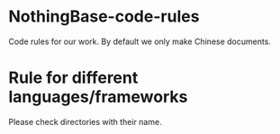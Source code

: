 # NothingBase-code-rules
Code rules for our work. By default we only make Chinese documents.

# Rule for different languages/frameworks
Please check directories with their name.
